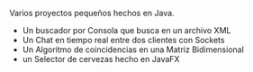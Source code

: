 Varios proyectos pequeños hechos en Java.
- Un buscador por Consola que busca en un archivo XML
- Un Chat en tiempo real entre dos clientes con Sockets
- Un Algoritmo de coincidencias en una Matriz Bidimensional
- un Selector de cervezas hecho en JavaFX

